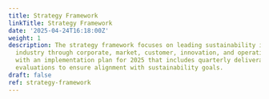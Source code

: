 ```yaml
---
title: Strategy Framework
linkTitle: Strategy Framework
date: '2025-04-24T16:18:00Z'
weight: 1
description: The strategy framework focuses on leading sustainability in the space
  industry through corporate, market, customer, innovation, and operational strategies,
  with an implementation plan for 2025 that includes quarterly deliverables and regular
  evaluations to ensure alignment with sustainability goals.
draft: false
ref: strategy-framework
---
```


